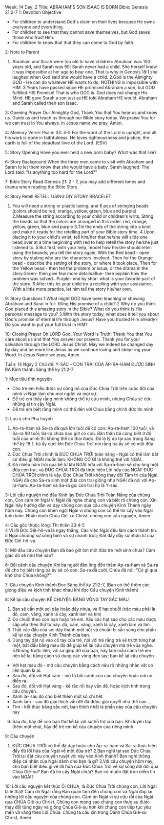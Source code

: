 Week: 14
Day: 2
Title: ABRAHAM'S SON ISAAC IS BORN
Bible: Genesis 21:2-7
1: Devotion Objective
- For children to understand God's claim on their lives because He owns everyone and everything. 
- For children to see that they cannot save themselves, but God saves those who trust Him. 
- For children to know that that they can come to God by faith. 

2: Note to Parent
1. Abraham and Sarah were too old to have children: Abraham was 100 years old, and Sarah was 90; Sarah never had a child. She herself knew it was impossible at her age to bear one. That is why in Genesis 18:1 she laughed when God said she would have a child. 
2.God is the Almighty GOD - He can do whatever HE wants to do; NOTHING is impossible with HIM. 
3.Years have passed since HE promised Abraham a son, but GOD fulfilled HIS Promise! That is who GOD is. God does not change His Mind. HE gave Sarah a son just as HE told Abraham HE would. Abraham and Sarah called their son Isaac.

3: Opening Prayer
Our Almighty God, Thank You that You hear us and know us. Guide us and teach us through our Bible story today. We praise You for we can trust in You always. In Jesus name we pray, Amen.

4: Memory Verse:
Psalm 33: 4-5 For the word of the Lord is upright, and all his work is done in faithfulness. He loves righteousness and justice; the earth is full of the steadfast love of the Lord. (ESV)

5: Story Opening
Have you ever held a new born baby? What was that like?

6: Story Background
When the three men came to visit with Abraham and Sarah to let them know that she would have a baby, Sarah laughed. The Lord said: "Is anything too hard for the Lord?"
 
7: Bible Story
Read Genesis 21: 2 - 7, you may add different tones and drama when reading the Bible Story.

8: Story Retell
RETELL USING DIY STORY BRACELET 
1. You will need a string or plastic lacing, and 6 pcs of stringing beads (colors should be red, orange, yellow, green, blue and purple) 
2.Measure the string according to your child or children's writs. String the beads so that the colors are arranged in this order. red, orange, yellow, green, blue and purple 
3.Tie the ends of the string into a knot and make it ready for the retelling part of your Bible story time.
4.Upon placing it to your child's wrist, tell him/her that he/she will slide one bead over at a time beginning with red to help retell the story he/she just listened to. 
5.But first, with your help, model how he/she should retell using the beands; you tell the story again, With the Red bead - open story by stating who are the characters involved. Then for the Orange bead - describe the setting of the story, or where it took place. Then for the Yellow bead - then tell the problem or issue, or the drama in the story.Green- then give few more details.Blue- then explain how the problem was solved...Purple- end by shar- what is your favorite part of the story.
6.After this let your child try a retelling with your assistance. With a little more practice, let him tell the story his/her own.

9: Story Questions
1.What might GOD have been teaching or showing Abraham and Sarai in ful- filling His promise of a child? 2.Why do you think God placed this amazing story in the Bible? What do you think is His personal message to you? 3.With the story today, what does it tell you about God's promise of eternal life through Jesus? Have you trusted Him already? Do you want to put your full trust in HIM? 

10: Closing Prayer
Oh LORD God, Your Word is Truth! Thank You that You care about us and that You answer our prayers. Thank you for your salvation through the LORD Jesus Christ. May we indeed be changed day by day and be more like Jesus as we continue loving and obey- ing your Word. In Jesus Name we pray, Amen.

Tuần: 14
Ngày 2
Chủ đề: Y-SÁC - CON TRAI CỦA ÁP-RA-HAM ĐƯỢC SINH RA
Kinh thánh: Sáng thế ký 21:2-7

1: Mục tiêu tĩnh nguyện
- Cho trẻ em hiểu được sự công bố của Đức Chúa Trời trên cuộc đời của mình vì Ngài làm chủ mọi người và mọi sự.
- Để trẻ em thấy rằng mình không thể tự cứu mình, nhưng Chúa sẽ cứu những ai tin cậy Ngài.
- Để trẻ em biết rằng mình có thể đến với Chúa bằng chính đức tin mình.

2: Lưu ý cho Phụ huynh
1. Áp-ra-ham và Sa-ra đã quá lớn tuổi để có con: Áp-ra-ham 100 tuổi, và Sa-ra 90 tuổi; Sa-ra chưa bao giờ có con. Bản thân bà cũng biết ở độ tuổi của mình thì không thể có thai được. Đó là lý do tại sao trong Sáng thế ký 18:1, bà ấy cười khi Đức Chúa Trời nói rằng bà ấy sẽ có một đứa con.
2. Đức Chúa Trời chính là ĐỨC CHÚA TRỜI toàn năng - Ngài có thể làm bất cứ điều gì NGÀI muốn làm; KHÔNG CÓ GÌ là không thể với NGÀI.
3. Đã nhiều năm trôi qua kể từ khi NGÀI hứa với Áp-ra-ham sẽ cho ông một đứa con trai, và ĐỨC CHÚA TRỜI đã thực hiện Lời hứa của NGÀI! ĐỨC CHÚA TRỜI chính là vậy. Đức Chúa Trời không thay đổi Tâm trí của Ngài. NGÀI đã cho Sa-ra sinh một đứa con trai giống như NGÀI đã nói với Áp-ra-ham. Áp-ra-ham và Sa-ra gọi con trai họ là Y-sác.

3: Lời cầu nguyện mở đầu
Kính lạy Đức Chúa Trời Toàn Năng của chúng con, Con cảm ơn Ngài vì Ngài đã nghe chúng con và biết rõ chúng con. Xin Ngài hãy hướng dẫn và dạy chúng con qua câu chuyện Kinh Thánh ngày hôm nay. Chúng con khen ngợi Ngài vì chúng con có thể tin cậy vào Ngài luôn luôn. Nhân danh Chúa Giê-xu Christ, chúng con cầu nguyện, Amen.

4: Câu gốc thuộc lòng:
Thi thiên 33:4-5  
4 Vì lời Đức Giê-hô-va là ngay thẳng, Các việc Ngài đều làm cách thành tín. 5 Ngài chuộng sự công bình và sự chánh trực; Đất đầy dẫy sự nhân từ của Đức Giê-hô-va.

5: Mở đầu câu chuyện
Bạn đã bao giờ ôm một đứa trẻ mới sinh chưa? Cảm giác đó sẽ như thế nào?

6: Bối cảnh câu chuyện
Khi ba người đàn ông đến thăm Ap-ra-ham và Sa-ra để cho họ biết rằng bà ấy sẽ có con, Sa-ra đã cười. Chúa đã nói: "Có gì quá khó cho Chúa không?"
 
7: Câu chuyện Kinh thánh
Đọc Sáng thế ký 21:2-7, 
(Bạn có thể thêm các giọng điệu và kịch tính khác nhau khi đọc Câu chuyện Kinh thánh)

8: Kể lại câu chuyện
KỂ CHUYỆN BẰNG VÒNG TAY SẮC MÀU
1. Bạn sẽ cần một sợi dây hoặc dây nhựa, và 6 hạt chuỗi (các màu phải là đỏ, cam, vàng, xanh lá cây, xanh lam và tím)
2. Đo chuỗi theo con bạn hoặc trẻ em. Xâu các hạt sao cho các màu được sắp xếp theo thứ tự này. đỏ, cam, vàng, xanh lá cây, xanh lam và tím
3. Thắt các đầu của sợi dây thành một nút và chuẩn bị sẵn sàng cho phần kể lại câu chuyện Kinh Thánh của bạn.
4. Dùng tay đặt nó vào cổ tay của trẻ, nói với trẻ rằng trẻ sẽ trượt từng hạt một, bắt đầu bằng màu đỏ để giúp kể lại câu chuyện mà trẻ vừa nghe.
5.Nhưng trước tiên, với sự giúp đỡ của bạn, hãy làm mẫu cách trẻ em nên kể lại bằng cách sử dụng các vòng đeo tay; bạn kể lại câu chuyện
+ Với hạt màu đỏ - mở câu chuyện bằng cách nêu rõ những nhân vật có liên quan là ai. 
+ Sau đó, đối với Hạt cam - mô tả bối cảnh của câu chuyện hoặc nơi nó diễn ra. 
+ Sau đó, đối với Hạt vàng - kể rắc rối hay vấn đề, hoặc kịch tính trong câu chuyện. 
+ Xanh lá- sau đó cho biết thêm một số chi tiết. 
+ Xanh lam - sau đó giải thích vấn đề đã được giải quyết như thế nào ... 
+ Tím - kết thúc bằng sắc nét, bạn thích nhất là  phần nào của câu chuyện này
6. Sau đó, hãy để con bạn thử kể lại với sự hỗ trợ của bạn. Khi luyện tập thêm một chút, hãy để trẻ em kể câu chuyện của riêng mình.

9: Câu chuyện
1. ĐỨC CHÚA TRỜI có thể đã dạy hoặc cho Áp-ra-ham và Sa-ra thực hiện đầy đủ lời hứa của Ngài về một đứa trẻ? 
2.Bạn nghĩ tại sao Đức Chúa Trời lại đặt câu chuyện tuyệt vời này vào Kinh thánh? Bạn nghĩ thông điệp cá nhân của Ngài dành cho bạn là gì? 
3.Với câu chuyện hôm nay, cho bạn biết điều gì về lời hứa của Đức Chúa Trời về sự sống đời đời qua Chúa Giê-su? Bạn đã tin cậy Ngài chưa? Bạn có muốn đặt trọn niềm tin vào NGÀI?

10: Lời cầu nguyện kết thúc
Ôi CHÚA, là Đức Chúa Trời chúng con, Lời Ngài là lẽ thật! Cảm ơn Ngài rằng Bạn quan tâm đến chúng con và Ngài đáp lại những lời cầu nguyện của chúng con. Cảm ơn Ngài vì sự cứu rỗi của Ngài qua CHÚA Giê-xu Christ. Chúng con mong sao chúng con thực sự được thay đổi từng ngày và giống Chúa Giê-su hơn khi chúng con tiếp tục yêu mến và vâng theo Lời Chúa. Chúng ta cầu xin trong Danh Chúa Giê-xu Christ, Amen.

